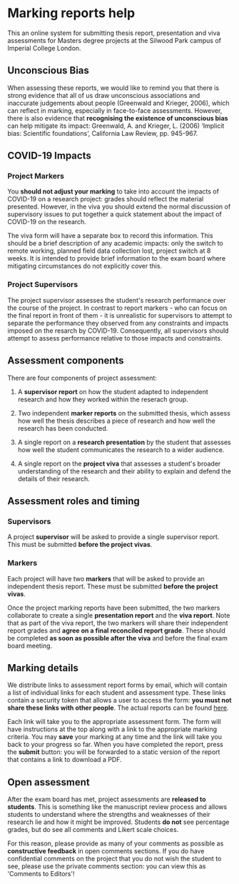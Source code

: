 # Marking reports help

This an online system for submitting thesis report, presentation and viva assessments for Masters degree projects at the Silwood Park campus of Imperial College London. 

## Unconscious Bias

When assessing these reports, we would like to remind you that there is strong evidence that all of us draw unconscious associations and inaccurate judgements about people (Greenwald and Krieger, 2006), which can reflect in marking, especially in face-to-face assessments. However, there is also evidence that **recognising the existence of unconscious bias** can help mitigate its impact: Greenwald, A. and Krieger, L. (2006) ‘Implicit bias: Scientific foundations’, California Law Review, pp. 945-967.

## COVID-19 Impacts

### Project Markers

You **should not adjust your marking** to take into account the impacts of COVID-19 on a research project: grades should reflect the material presented. However, in the viva you should extend the normal discussion of supervisory issues to put together a quick statement about the impact of COVID-19 on the research.

The viva form will have a separate box to record this information. This should be a brief description of any academic impacts: only the switch to remote working, planned field data collection lost, project switch at 8 weeks. It is intended to provide brief information to the exam board where mitigating circumstances do not explicitly cover this.

### Project Supervisors

The project supervisor assesses the student's research performance over the course of the project. In contrast to report markers - who can focus on the final report in front of them - it is unrealistic for supervisors to attempt to separate the performance they observed from any constraints and impacts imposed on the resarch by COVID-19. Consequently, all supervisors should attempt to assess performance relative to those impacts and constraints.

## Assessment components

There are four components of project assessment:

1. A **supervisor report** on how the student adapted to independent research and how they worked within the reserach group.

2. Two independent **marker reports** on the submitted thesis, which assess how well the thesis describes a piece of research and how well the research has been conducted.

3. A single report on a **research presentation** by the student that assesses how well the student communicates the research to a wider audience.

4. A single report on the **project viva** that assesses a student's broader understanding of the research and their ability to explain and defend the details of their research.

## Assessment roles and timing

### Supervisors

A project **supervisor** will be asked to provide a single supervisor report. This must be submitted **before the project vivas**.

### Markers

Each project will have two **markers** that will be asked to provide an independent thesis report. These must be submitted **before the project vivas**. 

Once the project marking reports have been submitted, the two markers collaborate to create a single **presentation report** and the **viva report**. Note that as part of the viva report, the two markers will share their independent report grades and **agree on a final reconciled report grade**. These should be completed **as soon as possible after the viva** and before the final exam board meeting.

## Marking details

We distribute links to assessment report forms by email, which will contain a list of individual links for each student and assessment type. These links contain a security token that allows a user to access the form: **you must not share these links with  other people**. The actual reports can be found [here](REPORT_FOLDER.LINK).

Each link will take you to the appropriate assessment form. The form will have instructions at the top along with a link to the appropriate marking criteria. You may <strong>save</strong> your marking at any time and the link will take you back to your progress so far. When you have completed the report, press the <strong>submit</strong> button: you will be forwarded to a static version of the report that contains a link to download a PDF.

## Open assessment

After the exam board has met, project assessments are **released to students**. This is something like the manuscript review process and allows students to understand where the strengths and weaknesses of their research lie and how it might be improved. Students **do not** see percentage grades, but do see all comments and Likert scale choices.

For this reason, please provide as many of your comments as possible as **constructive feedback** in open comments sections. If you do have confidential comments on the project that you do not wish the student to see, please use the private comments section: you can view this as 'Comments to Editors'!
